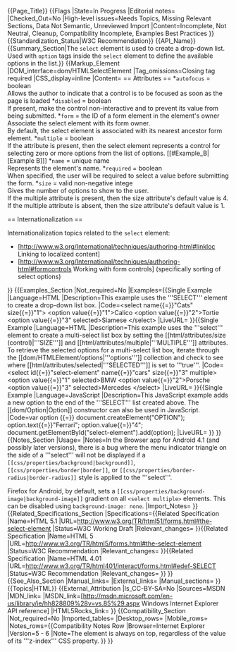 {{Page_Title}}
{{Flags
|State=In Progress
|Editorial notes=
|Checked_Out=No
|High-level issues=Needs Topics, Missing Relevant Sections, Data Not Semantic, Unreviewed Import
|Content=Incomplete, Not Neutral, Cleanup, Compatibility Incomplete, Examples Best Practices
}}
{{Standardization_Status|W3C Recommendation}}
{{API_Name}}
{{Summary_Section|The <code>select</code> element is used to create a drop-down list. Used with <code>option</code> tags inside the <code>select</code> element to define the available options in the list.}}
{{Markup_Element
|DOM_interface=dom/HTMLSelectElement
|Tag_omissions=Closing tag required
|CSS_display=inline
|Content=
== Attributes ==
*<code>autofocus</code> = boolean<br />Allows the author to indicate that a control is to be focused as soon as the page is loaded
*<code>disabled</code> = boolean<br />If present, make the control non-interactive and to prevent its value from being submitted.
*<code>form</code> = the ID of a form element in the element's owner<br />Associate the select element with its form owner.<br />By default, the select element is associated with its nearest ancestor form element.
*<code>multiple</code> = boolean<br />If the attribute is present, then the select element represents a control for selecting zero or more options from the list of options. [[#Example_B|[Example B]]]
*<code>name</code> = unique name<br />Represents the element's name.
*<code>required</code> = boolean<br />When specified, the user will be required to select a value before submitting the form.
*<code>size</code> = valid non-negative intege<br />Gives the number of options to show to the user.<br />If the multiple attribute is present, then the size attribute's default value is 4. If the multiple attribute is absent, then the size attribute's default value is 1.

== Internationalization ==

Internationalization topics related to the <code>select</code> element:
* [http://www.w3.org/International/techniques/authoring-html#linkloc Linking to localized content]
* [http://www.w3.org/International/techniques/authoring-html#formcontrols Working with form controls] (specifically sorting of select options)

}}
{{Examples_Section
|Not_required=No
|Examples={{Single Example
|Language=HTML
|Description=This example uses the '''SELECT''' element to create a drop-down list box.
|Code=&lt;select name{{=}}"Cats" size{{=}}"1"&gt;
&lt;option value{{=}}"1"&gt;Calico
&lt;option value{{=}}"2"&gt;Tortie
&lt;option value{{=}}"3" selected&gt;Siamese
&lt;/select&gt;
|LiveURL=
}}{{Single Example
|Language=HTML
|Description=This example uses the '''select''' element to create a multi-select list box by setting the [[html/attributes/size (control)|'''SIZE''']] and [[html/attributes/multiple|'''MULTIPLE''']] attributes. To retrieve the selected options for a multi-select list box, iterate through the [[dom/HTMLElement/options|'''options''']] collection and check to see where [[html/attributes/selected|'''SELECTED''']] is set to '''true'''.
|Code=&lt;select id{{=}}"select-element" name{{=}}"cars" size{{=}}"3" multiple&gt;
&lt;option value{{=}}"1" selected&gt;BMW
&lt;option value{{=}}"2"&gt;Porsche
&lt;option value{{=}}"3" selected&gt;Mercedes
&lt;/select&gt;
|LiveURL=
}}{{Single Example
|Language=JavaScript
|Description=This JavaScript example adds a new option to the end of the '''SELECT''' list created above. The [[dom/Option|Option]] constructor can also be used in JavaScript.
|Code=var option {{=}} document.createElement("OPTION");
option.text{{=}}"Ferrari";
option.value{{=}}"4";
document.getElementById("select-element").add(option);
|LiveURL=
}}
}}
{{Notes_Section
|Usage=
|Notes=In the Browser app for Android 4.1 (and possibly later versions), there is a bug where the menu indicator triangle on the side of a '''select''' will not be displayed if a <code>[[css/properties/background|background]]</code>, <code>[[css/properties/border|border]]</code>, or <code>[[css/properties/border-radius|border-radius]]</code> style is applied to the '''select'''.

Firefox for Android, by default, sets a <code>[[css/properties/background-image|background-image]]</code> gradient on all <code>&lt;select multiple&gt;</code> elements. This can be disabled using <code>background-image: none</code>.
|Import_Notes=
}}
{{Related_Specifications_Section
|Specifications={{Related Specification
|Name=HTML 5.1
|URL=http://www.w3.org/TR/html51/forms.html#the-select-element
|Status=W3C Working Draft
|Relevant_changes=
}}{{Related Specification
|Name=HTML 5
|URL=http://www.w3.org/TR/html5/forms.html#the-select-element
|Status=W3C Recommendation
|Relevant_changes=
}}{{Related Specification
|Name=HTML 4.01
|URL=http://www.w3.org/TR/html401/interact/forms.html#edef-SELECT
|Status=W3C Recommendation
|Relevant_changes=
}}
}}
{{See_Also_Section
|Manual_links=
|External_links=
|Manual_sections=
}}
{{Topics|HTML}}
{{External_Attribution
|Is_CC-BY-SA=No
|Sources=MSDN
|MDN_link=
|MSDN_link=[http://msdn.microsoft.com/en-us/library/ie/hh828809%28v=vs.85%29.aspx Windows Internet Explorer API reference]
|HTML5Rocks_link=
}}
{{Compatibility_Section
|Not_required=No
|Imported_tables=
|Desktop_rows=
|Mobile_rows=
|Notes_rows={{Compatibility Notes Row
|Browser=Internet Explorer
|Version=5 - 6
|Note=The element is always on top, regardless of the value of its '''z-index''' CSS property.
}}
}}